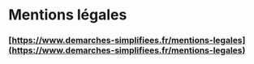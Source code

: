 # Mentions légales

### [https://www.demarches-simplifiees.fr/mentions-legales](https://www.demarches-simplifiees.fr/mentions-legales)
